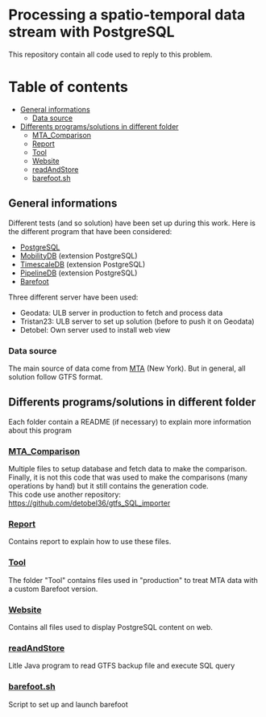 # Processing a spatio-temporal data stream with PostgreSQL
This repository contain all code used to reply to this problem.

# Table of contents

- [General informations](#general-informations)
    - [Data source](#data-source)
- [Differents programs/solutions in different folder](#differents-programssolutions-in-different-folder)
    - [MTA_Comparison](#mta_comparison)
    - [Report](#Report)
    - [Tool](#tool)
    - [Website](#website)
    - [readAndStore](#readandstore)
    - [barefoot.sh](#barefootsh)



## General informations
Different tests (and so solution) have been set up during this work. 
Here is the different program that have been considered:
- [PostgreSQL](https://www.postgresql.org/)
- [MobilityDB](https://github.com/ULB-CoDE-WIT/MobilityDB) (extension PostgreSQL)
- [TimescaleDB](https://timescale.com) (extension PostgreSQL)
- [PipelineDB](https://pipelinedb.com) (extension PostgreSQL)
- [Barefoot](https://github.com/bmwcarit/barefoot)

Three different server have been used:
- Geodata: ULB server in production to fetch and process data
- Tristan23: ULB server to set up solution (before to push it on Geodata)
- Detobel: Own server used to install web view


### Data source
The main source of data come from [MTA](http://web.mta.info/developers/) (New York). But in general, all solution follow GTFS format.


## Differents programs/solutions in different folder
Each folder contain a README (if necessary) to explain more information about this program

### [MTA_Comparison](./MTA_Comparison)
Multiple files to setup database and fetch data to make the comparison. Finally, it is not this 
code that was used to make the comparisons (many operations by hand) but it still contains the 
generation code.    
This code use another repository: https://github.com/detobel36/gtfs_SQL_importer

### [Report](./Report)
Contains report to explain how to use these files.

### [Tool](./Tool)
The folder "Tool" contains files used in "production" to treat MTA data with a custom Barefoot version.

### [Website](./Website)
Contains all files used to display PostgreSQL content on web.

### [readAndStore](./readAndStore)
Litle Java program to read GTFS backup file and execute SQL query

### [barefoot.sh](./barefoot.sh)
Script to set up and launch barefoot

